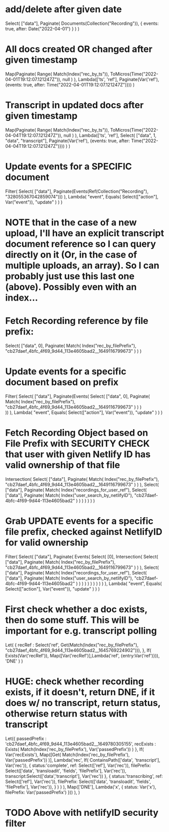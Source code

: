 # add/delete after given date

Select(
  ["data"],
  Paginate(
    Documents(Collection("Recording")),
    {
      events: true,
      after: Date("2022-04-01")
    }
  )
)

# All docs created OR changed after given timestamp

Map(Paginate(
    Range(
      Match(Index("rec_by_ts")),
      ToMicros(Time("2022-04-01T19:12:07.121247Z")),
      null
    )
  ),
  Lambda(['ts', 'ref'], Paginate(Var('ref'), {events: true, after: Time("2022-04-01T19:12:07.121247Z")}))
)


# Transcript in updated docs after given timestamp

Map(Paginate(
    Range(
      Match(Index("rec_by_ts")),
      ToMicros(Time("2022-04-04T19:12:07.121247Z")),
      null
    )
  ),
  Lambda(['ts', 'ref'],
  Select(
    ["data", 1, "data", "transcript"],
    Paginate(Var('ref'), {events: true, after: Time("2022-04-04T19:12:07.121247Z")}))
  )
)


# Update events for a SPECIFIC document

Filter(
  Select(
    ["data"],
    Paginate(Events(Ref(Collection("Recording"), "328055367042859074")))
  ),
  Lambda(
    "event",
    Equals(
      Select(["action"], Var("event")),
      "update"
    )
  )
)

# NOTE that in the case of a new upload, I'll have an explicit transcript document reference so I can query directly on it (Or, in the case of multiple uploads, an array). So I can probably just use this last one (above). Possibly even with an index...

# Fetch Recording reference by file prefix:

Select(
  ["data", 0],
  Paginate(
    Match(
      Index("rec_by_filePrefix"), "cb27daef_4bfc_4f69_9d44_113e4605bad2__1649116799673"
    )
  )
)

# Update events for a specific document based on prefix
Filter(
  Select(
    ["data"],
    Paginate(Events(
      Select(
        ["data", 0],
        Paginate(
          Match(
            Index("rec_by_filePrefix"), "cb27daef_4bfc_4f69_9d44_113e4605bad2__1649116799673"
          )
        )
      )      
    ))
  ),
  Lambda(
    "event",
    Equals(
      Select(["action"], Var("event")),
      "update"
    )
  )
)

# Fetch Recording Object based on File Prefix with SECURITY CHECK that user with given Netlify ID has valid ownership of that file
Intersection(
  Select(
    ["data"],
    Paginate(
      Match(
        Index("rec_by_filePrefix"), "cb27daef_4bfc_4f69_9d44_113e4605bad2__1649116799673"
      )
    )
  ),
  Select(
    ["data"],
    Paginate(
      Match(
        Index("recordings_for_user_ref"), 
        Select(
          ["data"],
          Paginate(
            Match(
              Index("user_search_by_netlifyID"), 
              "cb27daef-4bfc-4f69-9d44-113e4605bad2"
            )
          )
        )
      )
    )
  )
)

# Grab UPDATE events for a specific file prefix, checked against NetlifyID for valid ownership


Filter(
  Select(
    ["data"],
    Paginate(
      Events(
        Select(
          [0],
          Intersection(
            Select(
              ["data"],
              Paginate(
                Match(
                  Index("rec_by_filePrefix"), "cb27daef_4bfc_4f69_9d44_113e4605bad2__1649116799673"
                )
              )
            ),
            Select(
              ["data"],
              Paginate(
                Match(
                  Index("recordings_for_user_ref"), 
                  Select(
                    ["data"],
                    Paginate(
                      Match(
                        Index("user_search_by_netlifyID"), 
                        "cb27daef-4bfc-4f69-9d44-113e4605bad2"
                      )
                    )
                  )
                )
              )
            )
          )
        )
      )
    )
  ),
  Lambda(
    "event",
    Equals(
      Select(["action"], Var("event")),
      "update"
    )
  )
)

# First check whether a doc exists, then do some stuff. This will be important for e.g. transcript polling

Let(
  {
    recRef : Select('ref', Get(Match(Index("rec_by_filePrefix"), "cb27daef_4bfc_4f69_9d44_113e4605bad2__1645769224902"))),
  },
  If(
    Exists(Var('recRef')),
    Map([Var('recRef')],Lambda('ref', {entry:Var('ref')})),
    'DNE'
  )
)

# HUGE: check whether recording exists, if it doesn't, return DNE, if it does w/ no transcript, return status, otherwise return status with transcript

Let({
  passedPrefix : 'cb27daef_4bfc_4f69_9d44_113e4605bad2__1649780305155',
  recExists : Exists(
    Match(Index('rec_by_filePrefix'), Var('passedPrefix'))
  )
  },
  If(
    Var('recExists'),
    Map([Get(
      Match(Index('rec_by_filePrefix'), Var('passedPrefix'))
      )],
      Lambda('rec',
        If(
          ContainsPath(['data', 'transcript'], Var('rec')),
          {
            status:'complete',
            ref: Select(['ref'], Var('rec')),
            filePrefix: Select(['data', 'transloadit', 'fields', 'filePrefix'], Var('rec')),
            transcript:Select(['data','transcript'], Var('rec'))
          },
          {
            status:'transcribing',
            ref: Select(['ref'], Var('rec')),
            filePrefix: Select(['data', 'transloadit', 'fields', 'filePrefix'], Var('rec')),
          }
        )
      )
    ),
    Map(['DNE'], Lambda('x', {
      status: Var('x'),
      filePrefix: Var('passedPrefix')
    }))
  ),
)

# TODO Above with netlifyID security filter